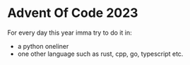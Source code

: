 # Advent Of Code 2023

For every day this year imma try to do it in:
- a python oneliner
- one other language such as rust, cpp, go, typescript etc.